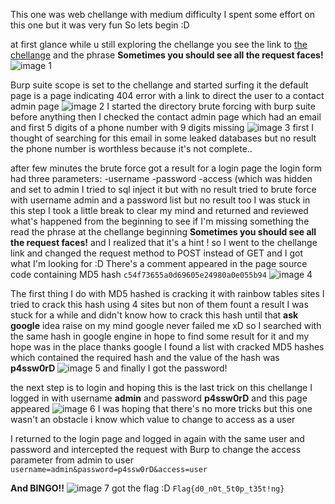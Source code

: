 This one was web chellange with medium difficulty
I spent some effort on this one but it was very fun
So lets begin :D

at first glance while u still exploring the chellange you see the link to [the chellange](http://ec2-54-93-122-202.eu-central-1.compute.amazonaws.com/404/)
and the phrase **Sometimes you should see all the request faces!**
![image 1](https://imgur.com/62UGPFP)

Burp suite scope is set to the chellange and started surfing it
the default page is a page indicating 404 error with a link to direct the user to a contact admin page
![image 2](https://imgur.com/ClJ4Fz6)
I started the directory brute forcing with burp suite before anything
then I checked the contact admin page which had an email and first 5 digits of a phone number with 9 digits missing
![image 3](https://imgur.com/mSBYXqW)
first I thought of searching for this email in some leaked databases but no result
the phone number is worthless because it's not complete..

after few minutes the brute force got a result for a login page
the login form had three parameters:
-username
-password
-access (which was hidden and set to admin
I tried to sql inject it but with no result
tried to brute force with username admin and a password list but no result too
I was stuck in this step
I took a little break to clear my mind and returned and reviewed what's happened from the beginning to see if I'm missing something
the read the phrase at the chellange beginning **Sometimes you should see all the request faces!**
and I realized that it's a hint !
so I went to the chellange link and changed the request method to POST instead of GET and I got what I'm looking for :D
There's a comment appeared in the page source code containing MD5 hash `c54f73655a0d69605e24980a0e055b94`
![image 4](https://imgur.com/tRN8ssx)

The first thing I do with MD5 hashed is cracking it with rainbow tables sites
I tried to crack this hash using 4 sites but non of them fount a result
I was stuck for a while and didn't know how to crack this hash
until that **ask google** idea raise on my mind
google never failed me xD
so I searched with the same hash in google engine in hope to find some result for it 
and my hope was in the place
thanks google I found a list with cracked MD5 hashes which contained the required hash 
and the value of the hash was **p4ssw0rD**
![image 5](https://imgur.com/LhmpMRW)
and finally I got the password!

the next step is to login and hoping this is the last trick on this chellange
I logged in with username **admin** and password **p4ssw0rD**
and this page appeared
![image 6](https://imgur.com/lS8Rcxn)
I was hoping that there's no more tricks but this one wasn't an obstacle
i know which value to change to access as a user

I returned to the login page and logged in again with the same user and password and intercepted the request with Burp to change the access parameter from admin to user
`username=admin&password=p4ssw0rD&access=user`

**And BINGO!!**
![image 7](https://imgur.com/UkyeXTi)
got the flag :D `Flag{d0_n0t_5t0p_t35t!ng}`








